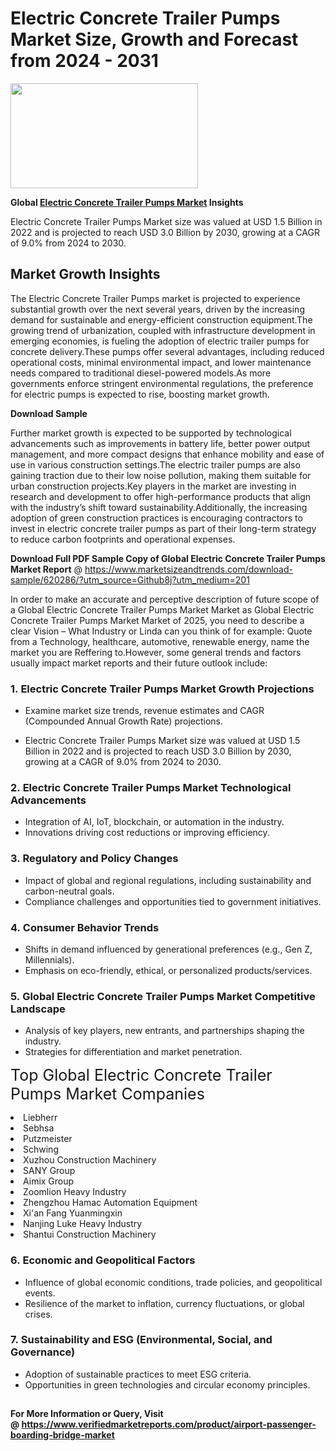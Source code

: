 <H1>Electric Concrete Trailer Pumps Market Size, Growth and Forecast from 2024 - 2031</H1><img class="aligncenter size-medium wp-image-584254" src="https://thirdeyenews.in/wp-content/uploads/2024/09/Global-Market-Research-300x168.jpeg" alt="" width="300" height="168" /><p><strong>Global&nbsp;<a href="https://www.marketsizeandtrends.com/download-sample/620286/?utm_source=Github8j?utm_medium=201">Electric Concrete Trailer Pumps Market</a> Insights</strong></p><p>Electric Concrete Trailer Pumps Market size was valued at USD 1.5 Billion in 2022 and is projected to reach USD 3.0 Billion by 2030, growing at a CAGR of 9.0% from 2024 to 2030.</p><p><h2>Market Growth Insights</h2> <p>The Electric Concrete Trailer Pumps market is projected to experience substantial growth over the next several years, driven by the increasing demand for sustainable and energy-efficient construction equipment.The growing trend of urbanization, coupled with infrastructure development in emerging economies, is fueling the adoption of electric trailer pumps for concrete delivery.These pumps offer several advantages, including reduced operational costs, minimal environmental impact, and lower maintenance needs compared to traditional diesel-powered models.As more governments enforce stringent environmental regulations, the preference for electric pumps is expected to rise, boosting market growth.</p> <p><strong>Download Sample</strong></p> <p>Further market growth is expected to be supported by technological advancements such as improvements in battery life, better power output management, and more compact designs that enhance mobility and ease of use in various construction settings.The electric trailer pumps are also gaining traction due to their low noise pollution, making them suitable for urban construction projects.Key players in the market are investing in research and development to offer high-performance products that align with the industry’s shift toward sustainability.Additionally, the increasing adoption of green construction practices is encouraging contractors to invest in electric concrete trailer pumps as part of their long-term strategy to reduce carbon footprints and operational expenses.</p> <p><span class=""><strong>Download Full PDF Sample Copy of Global Electric Concrete Trailer Pumps Market Report</strong> @ <a href="https://www.marketsizeandtrends.com/download-sample/620286/?utm_source=Github8j?utm_medium=201" target="_blank">https://www.marketsizeandtrends.com/download-sample/620286/?utm_source=Github8j?utm_medium=201</a></span></p><p>In order to make an accurate and perceptive description of future scope of a Global&nbsp;Electric Concrete Trailer Pumps Market Market as Global&nbsp;Electric Concrete Trailer Pumps Market Market of 2025, you need to describe a clear Vision &ndash; What Industry or Linda can you think of for example: Quote from a Technology, healthcare, automotive, renewable energy, name the market you are Reffering to.However, some general trends and factors usually impact market reports and their future outlook include:</p><h3>1.&nbsp;<strong>Electric Concrete Trailer Pumps Market Growth Projections</strong></h3><ul><li>Examine market size trends, revenue estimates and CAGR (Compounded Annual Growth Rate) projections.</li><li><p>Electric Concrete Trailer Pumps Market size was valued at USD 1.5 Billion in 2022 and is projected to reach USD 3.0 Billion by 2030, growing at a CAGR of 9.0% from 2024 to 2030.</p></li></ul><h3>2.&nbsp;<strong>Electric Concrete Trailer Pumps Market Technological Advancements</strong></h3><ul><li>Integration of AI, IoT, blockchain, or automation in the industry.</li><li>Innovations driving cost reductions or improving efficiency.</li></ul><h3>3.&nbsp;<strong>Regulatory and Policy Changes</strong></h3><ul><li>Impact of global and regional regulations, including sustainability and carbon-neutral goals.</li><li>Compliance challenges and opportunities tied to government initiatives.</li></ul><h3>4.&nbsp;<strong>Consumer Behavior Trends</strong></h3><ul><li>Shifts in demand influenced by generational preferences (e.g., Gen Z, Millennials).</li><li>Emphasis on eco-friendly, ethical, or personalized products/services.</li></ul><h3>5.&nbsp;<strong>Global Electric Concrete Trailer Pumps Market Competitive Landscape</strong></h3><ul><li>Analysis of key players, new entrants, and partnerships shaping the industry.</li><li>Strategies for differentiation and market penetration.</li></ul><p data-pm-slice="1 1 []"><span style="color: inherit; font-family: inherit; font-size: 25px;">Top Global Electric Concrete Trailer Pumps Market Companies</span></p><div class="" data-test-id=""><p><li>Liebherr</li><li> Sebhsa</li><li> Putzmeister</li><li> Schwing</li><li> Xuzhou Construction Machinery</li><li> SANY Group</li><li> Aimix Group</li><li> Zoomlion Heavy Industry</li><li> Zhengzhou Hamac Automation Equipment</li><li> Xi'an Fang Yuanmingxin</li><li> Nanjing Luke Heavy Industry</li><li> Shantui Construction Machinery</li></p></div><h3>6.&nbsp;<strong>Economic and Geopolitical Factors</strong></h3><ul><li>Influence of global economic conditions, trade policies, and geopolitical events.</li><li>Resilience of the market to inflation, currency fluctuations, or global crises.</li></ul><h3>7.&nbsp;<strong>Sustainability and ESG (Environmental, Social, and Governance)</strong></h3><ul><li>Adoption of sustainable practices to meet ESG criteria.</li><li>Opportunities in green technologies and circular economy principles.</li></ul><h2><strong style="font-size: 14px;">For More Information or Query, Visit @&nbsp;</strong><a style="background-color: #ffffff; font-size: 14px;" href="https://www.marketsizeandtrends.com/report/electric-concrete-trailer-pumps-market/" target="_blank">https://www.verifiedmarketreports.com/product/airport-passenger-boarding-bridge-market</a></h2>